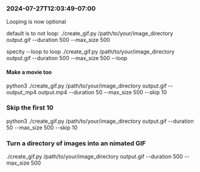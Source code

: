### 2024-07-27T12:03:49-07:00
Looping is now optional

default is to not loop:
./create_gif.py /path/to/your/image_directory output.gif --duration 500 --max_size 500

specity --loop to loop
./create_gif.py /path/to/your/image_directory output.gif --duration 500 --max_size 500 --loop

#### Make a movie too
python3 ./create_gif.py /path/to/your/image_directory output.gif --output_mp4 output.mp4 --duration 50 --max_size 500 --skip 10

### Skip the first 10
python3 ./create_gif.py /path/to/your/image_directory output.gif --duration 50 --max_size 500 --skip 10


### Turn a directory of images into an nimated GIF

./create_gif.py /path/to/your/image_directory output.gif --duration 500 --max_size 500

